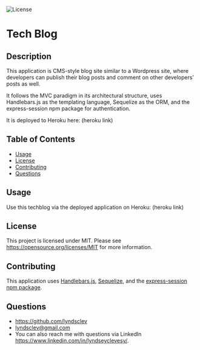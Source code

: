 
![License](https://img.shields.io/badge/License-MIT-blue.svg)

# Tech Blog 

## Description
This application is CMS-style blog site similar to a Wordpress site, where developers can publish their blog posts and comment on other developers’ posts as well. 

It follows the MVC paradigm in its architectural structure, uses Handlebars.js as the templating language, Sequelize as the ORM, and the express-session npm package for authentication.

It is deployed to Heroku here: (heroku link)

## Table of Contents
* [Usage](#usage)
* [License](#license)
* [Contributing](#contributing)
* [Questions](#questions)

## Usage
Use this techblog via the deployed application on Heroku: (heroku link)

## License 
This project is licensed under MIT. Please see https://opensource.org/licenses/MIT for more information.

## Contributing
This application uses [Handlebars.js](https://handlebarsjs.com/), [Sequelize](https://www.npmjs.com/package/sequelize), and the [express-session npm package](https://www.npmjs.com/package/express-session).

## Questions 
* https://github.com/lyndsclev
* lyndsclev@gmail.com
* You can also reach me with questions via LinkedIn https://www.linkedin.com/in/lyndseyclevesy/. 
